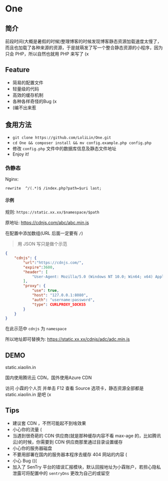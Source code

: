 # One

## 简介

前段时间(大概是暑假的时候)整理博客的时候发现博客静态资源加载速度太慢了，而且也加载了各种来源的资源，于是就萌发了写一个整合静态资源的小程序，因为只会 PHP，所以自然也就用 PHP 来写了 (x

## Feature

- 简易的配置文件
- 轻量级的代码
- 高效的缓存机制
- 各种各样奇怪的Bug (x
- (编不出来惹

## 食用方法

- ```git clone https://github.com/LoliLin/One.git```
- ```cd One && composer install && mv config.example.php config.php```
- 修改 `config.php` 文件中的数据库信息及静态文件地址
- Enjoy it!

### 伪静态

Nginx: 
```nginx
rewrite  ^/(.*)$ /index.php?path=$uri last;
```

#### 示例

规则: `https://static.xx.xx/$namespace/$path`

原地址: https://cdnjs.com/abc/abc.min.js

在配置中添加数组(URL 后面一定要有 `/`)
> 用 JSON 写只是做个示范
```json
{
    "cdnjs": {
        "url":"https://cdnjs.com/",
        "expire":3600,
        "header": [
            "User-Agent: Mozilla/5.0 (Windows NT 10.0; Win64; x64) AppleWebKit/537.36 (KHTML, like Gecko) Chrome/69.0.3497.100 Safari/537.36"
        ],
        "proxy": {
            "use": true,
            "host": "127.0.0.1:8080",
            "auth": "username:password",
            "type": CURLPROXY_SOCKS5
        }
    }
}
```
在此示范中 `cdnjs` 为 `namespace`

所以地址即可替换为: https://static.xx.xx/cdnjs/adc/adc.min.js

## DEMO

static.xiaolin.in

国内使用腾讯云 CDN，国外使用Azure CDN

访问 小霖的个人页 并单击 F12 查看 Source 选项卡，静态资源全部都是 static.xiaolin.in 是吧 (x

## Tips
- 建议套 CDN ，不然可能起不到啥效果
- 小心你的流量 (
- 当遇到很奇葩的 CDN 供应商(就是那种缓存内容不看 max-age 的，比如腾讯云)的时候，你需要到 CDN 供应商那里通过目录设置缓存
- 小心你的服务器磁盘
- 不要用部署在国内的服务器本程序去缓存 404 网站的内容 (
- 小心 Bug (((
- 加入了 SenTry 平台的错误汇报模块，默认回报地址为小霖账户，若担心隐私泄露可将配置中的 `sentryDns` 更改为自己的或留空